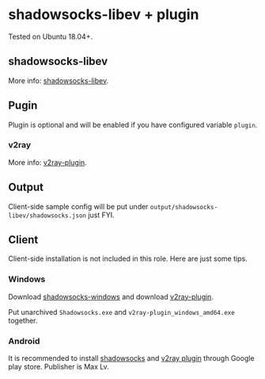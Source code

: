 # shadowsocks-libev + plugin

Tested on Ubuntu 18.04+.

## shadowsocks-libev

More info: [shadowsocks-libev](https://github.com/shadowsocks/shadowsocks-libev).

## Pugin

Plugin is optional and will be enabled if you have configured variable `plugin`.

### v2ray

More info: [v2ray-plugin](https://github.com/shadowsocks/v2ray-plugin).

## Output

Client-side sample config will be put under `output/shadowsocks-libev/shadowsocks.json` just FYI.

## Client

Client-side installation is not included in this role. Here are just some tips.

### Windows

Download [shadowsocks-windows](https://github.com/shadowsocks/shadowsocks-windows/releases) and download [v2ray-plugin](https://github.com/shadowsocks/v2ray-plugin/releases).

Put unarchived `Shadowsocks.exe` and `v2ray-plugin_windows_amd64.exe` together.

### Android

It is recommended to install [shadowsocks](https://play.google.com/store/apps/details?id=com.github.shadowsocks) and [v2ray plugin](https://play.google.com/store/apps/details?id=com.github.shadowsocks.plugin.v2ray) through Google play store. Publisher is Max Lv.
